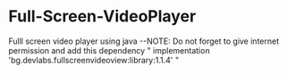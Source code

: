 # Full-Screen-VideoPlayer
Fulll screen video player using java
--NOTE: Do not forget to give internet permission 
   and add this dependency 
   " implementation 'bg.devlabs.fullscreenvideoview:library:1.1.4' "
